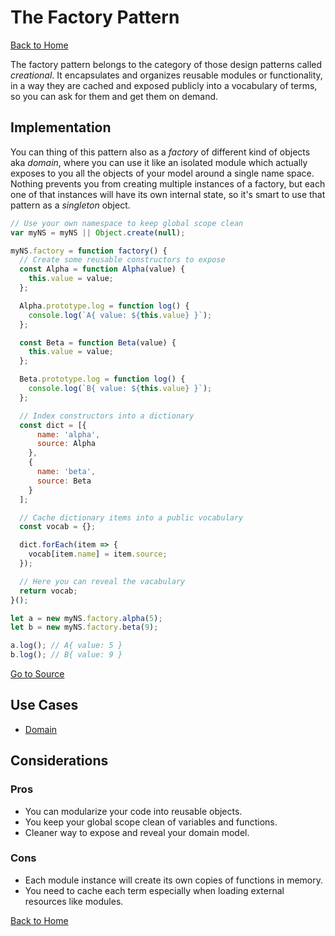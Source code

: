 # The Factory Pattern #

[Back to Home](../../../../)

The factory pattern belongs to the category of those design patterns called *creational*. It encapsulates and organizes reusable modules or functionality, in a way they are cached and exposed publicly into a vocabulary of terms, so you can ask for them and get them on demand.

## Implementation ##

You can thing of this pattern also as a *factory* of different kind of objects aka *domain*, where you can use it like an isolated module which actually exposes to you all the objects of your model around a single name space. Nothing prevents you from creating multiple instances of a factory, but each one of that instances will have its own internal state, so it's smart to use that pattern as a *singleton* object.

```JavaScript
// Use your own namespace to keep global scope clean
var myNS = myNS || Object.create(null);

myNS.factory = function factory() {
  // Create some reusable constructors to expose
  const Alpha = function Alpha(value) {
    this.value = value;
  };

  Alpha.prototype.log = function log() {
    console.log(`A{ value: ${this.value} }`);
  };

  const Beta = function Beta(value) {
    this.value = value;
  };

  Beta.prototype.log = function log() {
    console.log(`B{ value: ${this.value} }`);
  };

  // Index constructors into a dictionary
  const dict = [{
      name: 'alpha',
      source: Alpha
    },
    {
      name: 'beta',
      source: Beta
    }
  ];

  // Cache dictionary items into a public vocabulary
  const vocab = {};

  dict.forEach(item => {
    vocab[item.name] = item.source;
  });

  // Here you can reveal the vacabulary
  return vocab;
}();

let a = new myNS.factory.alpha(5);
let b = new myNS.factory.beta(9);

a.log(); // A{ value: 5 }
b.log(); // B{ value: 9 }
```

[Go to Source](index.js)

## Use Cases ##
* [Domain](domain.js)

## Considerations ##

### Pros ###
* You can modularize your code into reusable objects.
* You keep your global scope clean of variables and functions.
* Cleaner way to expose and reveal your domain model.

### Cons ###
* Each module instance will create its own copies of functions in memory.
* You need to cache each term especially when loading external resources like modules.

[Back to Home](../../../../)
